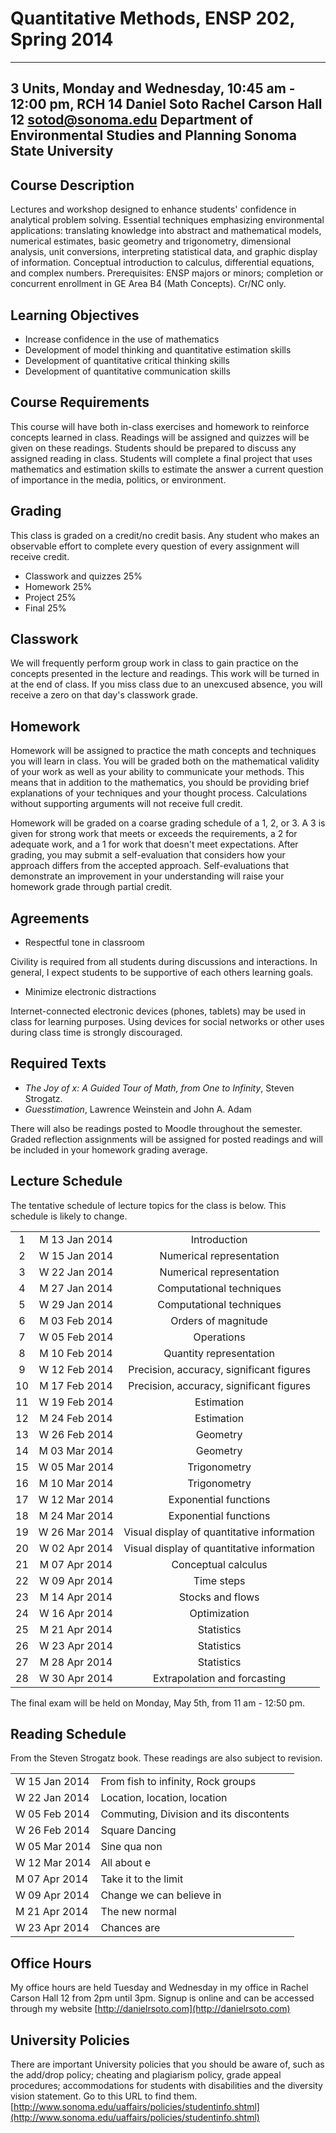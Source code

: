 # Quantitative Methods, ENSP 202, Spring 2014

-----------
3 Units, Monday and Wednesday, 10:45 am - 12:00 pm, RCH 14
Daniel Soto
Rachel Carson Hall 12
sotod@sonoma.edu
Department of Environmental Studies and Planning
Sonoma State University
-----------


## Course Description
Lectures and workshop designed to enhance students' confidence in
analytical problem solving. Essential techniques emphasizing
environmental applications: translating knowledge into abstract and
mathematical models, numerical estimates, basic geometry and
trigonometry, dimensional analysis, unit conversions, interpreting
statistical data, and graphic display of information. Conceptual
introduction to calculus, differential equations, and complex numbers.
Prerequisites: ENSP majors or minors; completion or concurrent
enrollment in GE Area B4 (Math Concepts). Cr/NC only.


## Learning Objectives

- Increase confidence in the use of mathematics
- Development of model thinking and quantitative estimation skills
- Development of quantitative critical thinking skills
- Development of quantitative communication skills


## Course Requirements

This course will have both in-class exercises and homework to reinforce
concepts learned in class.  Readings will be assigned and quizzes will
be given on these readings.  Students should be prepared to discuss any
assigned reading in class.  Students will complete a final project that
uses mathematics and estimation skills to estimate the answer a current
question of importance in the media, politics, or environment.


## Grading

This class is graded on a credit/no credit basis.  Any student who makes
an observable effort to complete every question of every assignment will
receive credit.

- Classwork and quizzes 25%
- Homework 25%
- Project 25%
- Final 25%


## Classwork

We will frequently perform group work in class to gain practice on the
concepts presented in the lecture and readings.  This work will be
turned in at the end of class.  If you miss class due to an unexcused
absence, you will receive a zero on that day's classwork grade.


## Homework

Homework will be assigned to practice the math concepts and techniques
you will learn in class.  You will be graded both on the mathematical
validity of your work as well as your ability to communicate your
methods.  This means that in addition to the mathematics, you should be
providing brief explanations of your techniques and your thought
process.  Calculations without supporting arguments will not receive
full credit.

Homework will be graded on a coarse grading schedule of a 1, 2, or 3.  A
3 is given for strong work that meets or exceeds the requirements, a 2
for adequate work, and a 1 for work that doesn't meet expectations.
After grading, you may submit a self-evaluation that considers how your
approach differs from the accepted approach.  Self-evaluations that
demonstrate an improvement in your understanding will raise your
homework grade through partial credit.


## Agreements

- Respectful tone in classroom

Civility is required from all students during discussions and
interactions.  In general, I expect students to be supportive of each
others learning goals.

- Minimize electronic distractions

Internet-connected electronic devices (phones, tablets) may be used in
class for learning purposes.  Using devices for social networks or other
uses during class time is strongly discouraged.


## Required Texts

- *The Joy of x: A Guided Tour of Math, from One to Infinity*, Steven Strogatz.
- *Guesstimation*, Lawrence Weinstein and John A. Adam

There will also be readings posted to Moodle throughout the
semester.  Graded reflection assignments will be assigned for posted
readings and will be included in your homework grading average.


## Lecture Schedule

The tentative schedule of lecture topics for the class is below.  This
schedule is likely to change.

|    |               |                                            |
|:--:|:-------------:|:------------------------------------------:|
|  1 | M 13 Jan 2014 | Introduction                               |
|  2 | W 15 Jan 2014 | Numerical representation                   |
|  3 | W 22 Jan 2014 | Numerical representation                   |
|  4 | M 27 Jan 2014 | Computational techniques                   |
|  5 | W 29 Jan 2014 | Computational techniques                   |
|  6 | M 03 Feb 2014 | Orders of magnitude                        |
|  7 | W 05 Feb 2014 | Operations                                 |
|  8 | M 10 Feb 2014 | Quantity representation                    |
|  9 | W 12 Feb 2014 | Precision, accuracy, significant figures   |
| 10 | M 17 Feb 2014 | Precision, accuracy, significant figures   |
| 11 | W 19 Feb 2014 | Estimation                                 |
| 12 | M 24 Feb 2014 | Estimation                                 |
| 13 | W 26 Feb 2014 | Geometry                                   |
| 14 | M 03 Mar 2014 | Geometry                                   |
| 15 | W 05 Mar 2014 | Trigonometry                               |
| 16 | M 10 Mar 2014 | Trigonometry                               |
| 17 | W 12 Mar 2014 | Exponential functions                      |
| 18 | M 24 Mar 2014 | Exponential functions                      |
| 19 | W 26 Mar 2014 | Visual display of quantitative information |
| 20 | W 02 Apr 2014 | Visual display of quantitative information |
| 21 | M 07 Apr 2014 | Conceptual calculus                        |
| 22 | W 09 Apr 2014 | Time steps                                 |
| 23 | M 14 Apr 2014 | Stocks and flows                           |
| 24 | W 16 Apr 2014 | Optimization                               |
| 25 | M 21 Apr 2014 | Statistics                                 |
| 26 | W 23 Apr 2014 | Statistics                                 |
| 27 | M 28 Apr 2014 | Statistics                                 |
| 28 | W 30 Apr 2014 | Extrapolation and forcasting               |

The final exam will be held on Monday, May 5th, from 11 am - 12:50 pm.


## Reading Schedule

From the Steven Strogatz book.  These readings are also subject to
revision.

|               |                                         |
|:--------------|:----------------------------------------|
| W 15 Jan 2014 | From fish to infinity, Rock groups      |
| W 22 Jan 2014 | Location, location, location            |
| W 05 Feb 2014 | Commuting, Division and its discontents |
| W 26 Feb 2014 | Square Dancing                          |
| W 05 Mar 2014 | Sine qua non                            |
| W 12 Mar 2014 | All about e                             |
| M 07 Apr 2014 | Take it to the limit                    |
| W 09 Apr 2014 | Change we can believe in                |
| M 21 Apr 2014 | The new normal                          |
| W 23 Apr 2014 | Chances are                             |


## Office Hours

My office hours are held Tuesday and Wednesday in my office in Rachel
Carson Hall 12 from 2pm until 3pm.  Signup is online and can be accessed
through my website [http://danielrsoto.com](http://danielrsoto.com)


## University Policies

There are important University policies that you should be aware of,
such as the add/drop policy; cheating and plagiarism policy, grade
appeal procedures; accommodations for students with disabilities and the
diversity vision statement.  Go to this URL to find them.
[http://www.sonoma.edu/uaffairs/policies/studentinfo.shtml](http://www.sonoma.edu/uaffairs/policies/studentinfo.shtml)

